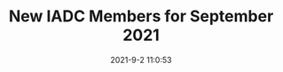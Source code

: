 ---
"title": "New IADC Members for September 2021"
"date": "2021-9-2 11:0:53"
"feed_name": "IADC"
"feed_website": "https://www.iadc.org/"
"feed_rss": "https://www.iadc.org/feed/"
"link": "https://www.iadc.org/drillbits/new-iadc-members-for-september-2021/"
"file": "_posts/96546fd470bff606173d36520590ceadedb6ead9.md"
"accident": "0"
"drilling": "0"
---